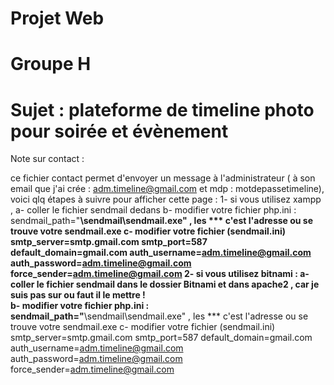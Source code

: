 # Projet Web
# Groupe H

# Sujet : plateforme de timeline photo pour soirée et évènement

Note sur contact :

ce fichier contact permet d'envoyer un message à l'administrateur ( à son email que j'ai crée : adm.timeline@gmail.com et mdp : motdepassetimeline), 
voici qlq étapes à suivre pour afficher cette page : 
1- si vous utilisez xampp , 
  a- coller le fichier sendmail dedans 
  b- modifier votre fichier php.ini : sendmail_path="****\sendmail\sendmail.exe" , les *** c'est l'adresse ou se trouve votre sendmail.exe 
  c- modifier votre fichier (sendmail.ini)
     smtp_server=smtp.gmail.com
     smtp_port=587
     default_domain=gmail.com
     auth_username=adm.timeline@gmail.com
     auth_password=adm.timeline@gmail.com
     force_sender=adm.timeline@gmail.com
2- si vous utilisez bitnami : 
   a- coller le fichier sendmail dans le dossier Bitnami et dans apache2 , car je suis pas sur ou faut il le mettre !  
   b- modifier votre fichier php.ini : sendmail_path="****\sendmail\sendmail.exe" , les *** c'est l'adresse ou se trouve votre sendmail.exe 
   c- modifier votre fichier (sendmail.ini)
      smtp_server=smtp.gmail.com
      smtp_port=587
      default_domain=gmail.com
      auth_username=adm.timeline@gmail.com
      auth_password=adm.timeline@gmail.com
      force_sender=adm.timeline@gmail.com